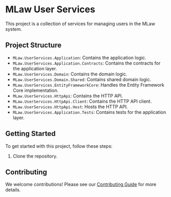 # MLaw User Services

This project is a collection of services for managing users in the MLaw system.

## Project Structure

- `MLaw.UserServices.Application`: Contains the application logic.
- `MLaw.UserServices.Application.Contracts`: Contains the contracts for the application layer.
- `MLaw.UserServices.Domain`: Contains the domain logic.
- `MLaw.UserServices.Domain.Shared`: Contains shared domain logic.
- `MLaw.UserServices.EntityFrameworkCore`: Handles the Entity Framework Core implementation.
- `MLaw.UserServices.HttpApi`: Contains the HTTP API.
- `MLaw.UserServices.HttpApi.Client`: Contains the HTTP API client.
- `MLaw.UserServices.HttpApi.Host`: Hosts the HTTP API.
- `MLaw.UserServices.Application.Tests`: Contains tests for the application layer.

## Getting Started

To get started with this project, follow these steps:

1. Clone the repository.


## Contributing

We welcome contributions! Please see our [Contributing Guide](CONTRIBUTING.md) for more details.

